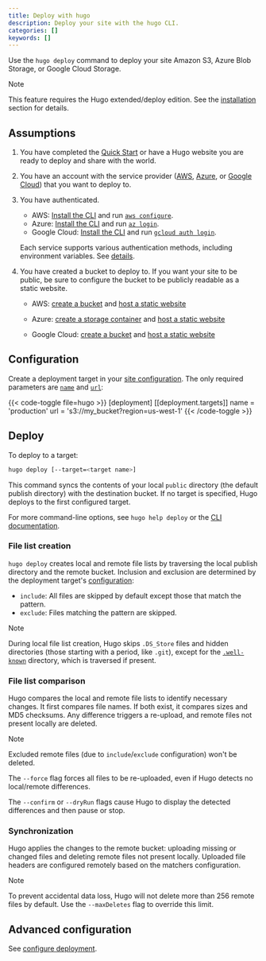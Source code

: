 ```yaml
---
title: Deploy with hugo
description: Deploy your site with the hugo CLI.
categories: []
keywords: []
---
```


Use the `hugo deploy` command to deploy your site Amazon S3, Azure Blob Storage, or Google Cloud Storage.

> [!note]
> This feature requires the Hugo extended/deploy edition. See the [installation][] section for details.

## Assumptions

1. You have completed the [Quick Start][] or have a Hugo website you are ready to deploy and share with the world.
1. You have an account with the service provider ([AWS][], [Azure][], or [Google Cloud][]) that you want to deploy to.
1. You have authenticated.
    - AWS: [Install the CLI](https://docs.aws.amazon.com/cli/latest/userguide/cli-chap-install.html) and run [`aws configure`](https://docs.aws.amazon.com/cli/latest/userguide/cli-chap-configure.html).
    - Azure: [Install the CLI](https://docs.microsoft.com/en-us/cli/azure/install-azure-cli) and run [`az login`](https://docs.microsoft.com/en-us/cli/azure/authenticate-azure-cli).
    - Google Cloud: [Install the CLI](https://cloud.google.com/sdk) and run [`gcloud auth login`](https://cloud.google.com/sdk/gcloud/reference/auth/login).

    Each service supports various authentication methods, including environment variables. See&nbsp;[details](https://gocloud.dev/howto/blob/#services).

1. You have created a bucket to deploy to. If you want your site to be
  public, be sure to configure the bucket to be publicly readable as a static website.
    - AWS: [create a bucket](https://docs.aws.amazon.com/AmazonS3/latest/userguide/create-bucket-overview.html) and [host a static website](https://docs.aws.amazon.com/AmazonS3/latest/userguide/WebsiteHosting.html)
    - Azure: [create a storage container](https://docs.microsoft.com/en-us/azure/storage/blobs/storage-quickstart-blobs-portal) and [host a static website](https://learn.microsoft.com/en-us/azure/storage/blobs/storage-blob-static-website)

    - Google Cloud: [create a bucket](https://cloud.google.com/storage/docs/creating-buckets) and [host a static website](https://cloud.google.com/storage/docs/hosting-static-website)

## Configuration

Create a deployment target in your [site configuration][]. The only required parameters are [`name`][] and [`url`][]:

{{< code-toggle file=hugo >}}
[deployment]
  [[deployment.targets]]
    name = 'production'
    url = 's3://my_bucket?region=us-west-1'
{{< /code-toggle >}}

## Deploy

To deploy to a target:

```sh
hugo deploy [--target=<target name>]
```

This command syncs the contents of your local `public` directory (the default publish directory) with the destination bucket. If no target is specified, Hugo deploys to the first configured target.

For more command-line options, see `hugo help deploy` or the [CLI documentation][].

### File list creation

`hugo deploy` creates local and remote file lists by traversing the local publish directory and the remote bucket. Inclusion and exclusion are determined by the deployment target's [configuration][]:

- `include`: All files are skipped by default except those that match the pattern.
- `exclude`: Files matching the pattern are skipped.

> [!note]
> During local file list creation, Hugo skips `.DS_Store` files and hidden directories (those starting with a period, like `.git`), except for the [`.well-known`][] directory, which is traversed if present.

### File list comparison

Hugo compares the local and remote file lists to identify necessary changes. It first compares file names. If both exist, it compares sizes and MD5 checksums. Any difference triggers a re-upload, and remote files not present locally are deleted.

> [!note]
> Excluded remote files (due to `include`/`exclude` configuration) won't be deleted.

The `--force` flag forces all files to be re-uploaded, even if Hugo detects no local/remote differences.

The `--confirm` or `--dryRun` flags cause Hugo to display the detected differences and then pause or stop.

### Synchronization

Hugo applies the changes to the remote bucket: uploading missing or changed files and deleting remote files not present locally. Uploaded file headers are configured remotely based on the matchers configuration.

> [!note]
> To prevent accidental data loss, Hugo will not delete more than 256 remote files by default. Use the `--maxDeletes` flag to override this limit.

## Advanced configuration

See [configure deployment](/docs/reference/configuration/deployment/).

[`.well-known`]: https://en.wikipedia.org/wiki/Well-known_URI
[`name`]: /docs/reference/configuration/deployment/#name
[`url`]: /docs/reference/configuration/deployment/#url
[AWS]: https://aws.amazon.com
[Azure]: https://azure.microsoft.com
[CLI documentation]: /docs/reference/commands/hugo_deploy/
[configuration]: /docs/reference/configuration/deployment/#targets-1
[Google Cloud]: https://cloud.google.com/
[installation]: /docs/installation/
[Quick Start]: /getting-started/quick-start/
[site configuration]: /docs/reference/configuration/deployment/
